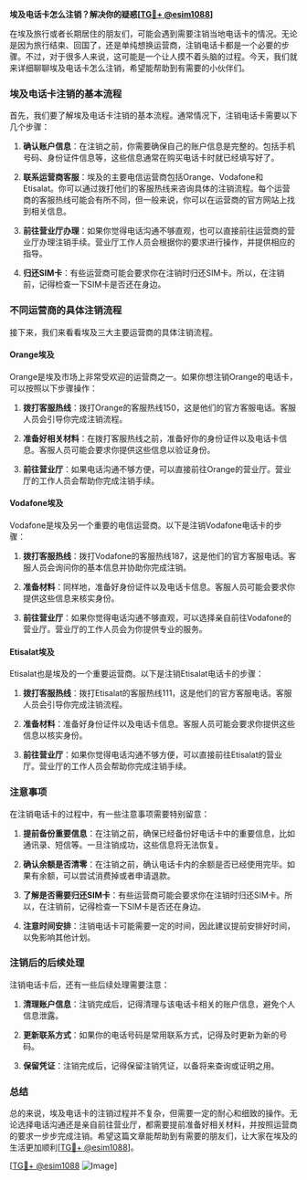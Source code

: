 **埃及电话卡怎么注销？解决你的疑惑[[TG💪+ @esim1088](https://t.me/s/esim1088)]**

在埃及旅行或者长期居住的朋友们，可能会遇到需要注销当地电话卡的情况。无论是因为旅行结束、回国了，还是单纯想换运营商，注销电话卡都是一个必要的步骤。不过，对于很多人来说，这可能是一个让人摸不着头脑的过程。今天，我们就来详细聊聊埃及电话卡怎么注销，希望能帮助到有需要的小伙伴们。

### 埃及电话卡注销的基本流程

首先，我们要了解埃及电话卡注销的基本流程。通常情况下，注销电话卡需要以下几个步骤：

1. **确认账户信息**：在注销之前，你需要确保自己的账户信息是完整的。包括手机号码、身份证件信息等，这些信息通常在购买电话卡时就已经填写好了。
   
2. **联系运营商客服**：埃及的主要电信运营商包括Orange、Vodafone和Etisalat。你可以通过拨打他们的客服热线来咨询具体的注销流程。每个运营商的客服热线可能会有所不同，但一般来说，你可以在运营商的官方网站上找到相关信息。

3. **前往营业厅办理**：如果你觉得电话沟通不够直观，也可以直接前往运营商的营业厅办理注销手续。营业厅工作人员会根据你的要求进行操作，并提供相应的指导。

4. **归还SIM卡**：有些运营商可能会要求你在注销时归还SIM卡。所以，在注销前，记得检查一下SIM卡是否还在身边。

### 不同运营商的具体注销流程

接下来，我们来看看埃及三大主要运营商的具体注销流程。

#### Orange埃及

Orange是埃及市场上非常受欢迎的运营商之一。如果你想注销Orange的电话卡，可以按照以下步骤操作：

1. **拨打客服热线**：拨打Orange的客服热线150，这是他们的官方客服电话。客服人员会引导你完成注销流程。

2. **准备好相关材料**：在拨打客服热线之前，准备好你的身份证件以及电话卡信息。客服人员可能会要求你提供这些信息以验证身份。

3. **前往营业厅**：如果电话沟通不够方便，可以直接前往Orange的营业厅。营业厅的工作人员会帮助你完成注销手续。

#### Vodafone埃及

Vodafone是埃及另一个重要的电信运营商。以下是注销Vodafone电话卡的步骤：

1. **拨打客服热线**：拨打Vodafone的客服热线187，这是他们的官方客服电话。客服人员会询问你的基本信息并协助你完成注销。

2. **准备材料**：同样地，准备好身份证件以及电话卡信息。客服人员可能会要求你提供这些信息来核实身份。

3. **前往营业厅**：如果你觉得电话沟通不够直观，可以选择亲自前往Vodafone的营业厅。营业厅的工作人员会为你提供专业的服务。

#### Etisalat埃及

Etisalat也是埃及的一个重要运营商。以下是注销Etisalat电话卡的步骤：

1. **拨打客服热线**：拨打Etisalat的客服热线111，这是他们的官方客服电话。客服人员会引导你完成注销流程。

2. **准备材料**：准备好身份证件以及电话卡信息。客服人员可能会要求你提供这些信息以核实身份。

3. **前往营业厅**：如果你觉得电话沟通不够方便，可以直接前往Etisalat的营业厅。营业厅的工作人员会帮助你完成注销手续。

### 注意事项

在注销电话卡的过程中，有一些注意事项需要特别留意：

1. **提前备份重要信息**：在注销之前，确保已经备份好电话卡中的重要信息，比如通讯录、短信等。一旦注销成功，这些信息将无法恢复。

2. **确认余额是否清零**：在注销之前，确认电话卡内的余额是否已经使用完毕。如果有余额，可以尝试消费掉或者申请退款。

3. **了解是否需要归还SIM卡**：有些运营商可能会要求你在注销时归还SIM卡。所以，在注销前，记得检查一下SIM卡是否还在身边。

4. **注意时间安排**：注销电话卡可能需要一定的时间，因此建议提前安排好时间，以免影响其他计划。

### 注销后的后续处理

注销电话卡后，还有一些后续处理需要注意：

1. **清理账户信息**：注销完成后，记得清理与该电话卡相关的账户信息，避免个人信息泄露。

2. **更新联系方式**：如果你的电话号码是常用联系方式，记得及时更新为新的号码。

3. **保留凭证**：注销完成后，记得保留注销凭证，以备将来查询或证明之用。

### 总结

总的来说，埃及电话卡的注销过程并不复杂，但需要一定的耐心和细致的操作。无论选择电话沟通还是亲自前往营业厅，都需要提前准备好相关材料，并按照运营商的要求一步步完成注销。希望这篇文章能帮助到有需要的朋友们，让大家在埃及的生活更加顺利[[TG💪+ @esim1088](https://t.me/s/esim1088)]。

[[TG💪+ @esim1088](https://t.me/s/esim1088) ![Image](https://i.postimg.cc/4NQfJmqS/Snipaste-2025-05-13-00-14-12.png)]